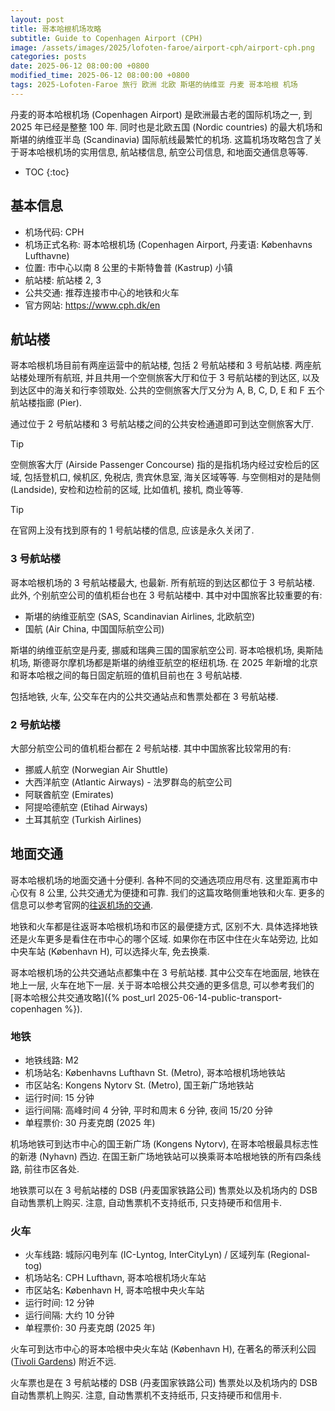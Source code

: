 ```yaml
---
layout: post
title: 哥本哈根机场攻略
subtitle: Guide to Copenhagen Airport (CPH)
image: /assets/images/2025/lofoten-faroe/airport-cph/airport-cph.png
categories: posts
date: 2025-06-12 08:00:00 +0800
modified_time: 2025-06-12 08:00:00 +0800
tags: 2025-Lofoten-Faroe 旅行 欧洲 北欧 斯堪的纳维亚 丹麦 哥本哈根 机场
---
```


丹麦的哥本哈根机场 (Copenhagen Airport) 是欧洲最古老的国际机场之一, 到 2025 年已经是整整 100 年. 同时也是北欧五国 (Nordic countries) 的最大机场和斯堪的纳维亚半岛 (Scandinavia) 国际航线最繁忙的机场. 这篇机场攻略包含了关于哥本哈根机场的实用信息, 航站楼信息, 航空公司信息, 和地面交通信息等等.

* TOC
{:toc}

## 基本信息

* 机场代码: CPH
* 机场正式名称: 哥本哈根机场 (Copenhagen Airport, 丹麦语: Københavns Lufthavne)
* 位置: 市中心以南 8 公里的卡斯特鲁普 (Kastrup) 小镇
* 航站楼: 航站楼 2, 3
* 公共交通: 推荐连接市中心的地铁和火车
* 官方网站: https://www.cph.dk/en

## 航站楼

哥本哈根机场目前有两座运营中的航站楼, 包括 2 号航站楼和 3 号航站楼. 两座航站楼处理所有航班, 并且共用一个空侧旅客大厅和位于 3 号航站楼的到达区, 以及到达区中的海关和行李领取处. 公共的空侧旅客大厅又分为 A, B, C, D, E 和 F 五个航站楼指廊 (Pier). 

通过位于 2 号航站楼和 3 号航站楼之间的公共安检通道即可到达空侧旅客大厅.

> [!TIP]
> 空侧旅客大厅 (Airside Passenger Concourse) 指的是指机场内经过安检后的区域, 包括登机口, 候机区, 免税店, 贵宾休息室, 海关区域等等. 与空侧相对的是陆侧 (Landside), 安检和边检前的区域, 比如值机, 接机, 商业等等.

> [!TIP]
> 在官网上没有找到原有的 1 号航站楼的信息, 应该是永久关闭了.

### 3 号航站楼

哥本哈根机场的 3 号航站楼最大, 也最新. 所有航班的到达区都位于 3 号航站楼. 此外, 个别航空公司的值机柜台也在 3 号航站楼中. 其中对中国旅客比较重要的有:

* 斯堪的纳维亚航空 (SAS, Scandinavian Airlines, 北欧航空)
* 国航 (Air China, 中国国际航空公司)

斯堪的纳维亚航空是丹麦, 挪威和瑞典三国的国家航空公司. 哥本哈根机场, 奥斯陆机场, 斯德哥尔摩机场都是斯堪的纳维亚航空的枢纽机场. 在 2025 年新增的北京和哥本哈根之间的每日固定航班的值机目前也在 3 号航站楼.

包括地铁, 火车, 公交车在内的公共交通站点和售票处都在 3 号航站楼.

### 2 号航站楼

大部分航空公司的值机柜台都在 2 号航站楼. 其中中国旅客比较常用的有:

* 挪威人航空 (Norwegian Air Shuttle)
* 大西洋航空 (Atlantic Airways) - 法罗群岛的航空公司
* 阿联酋航空 (Emirates)
* 阿提哈德航空 (Etihad Airways)
* 土耳其航空 (Turkish Airlines)

## 地面交通

哥本哈根机场的地面交通十分便利. 各种不同的交通选项应用尽有. 这里距离市中心仅有 8 公里, 公共交通尤为便捷和可靠. 我们的这篇攻略侧重地铁和火车. 更多的信息可以参考官网的[往返机场的交通](https://www.cph.dk/en/parking-transport/bus-train-metro-taxi).

地铁和火车都是往返哥本哈根机场和市区的最便捷方式, 区别不大. 具体选择地铁还是火车更多是看住在市中心的哪个区域. 如果你在市区中住在火车站旁边, 比如中央车站 (København H), 可以选择火车, 免去换乘.

哥本哈根机场的公共交通站点都集中在 3 号航站楼. 其中公交车在地面层, 地铁在地上一层, 火车在地下一层. 关于哥本哈根公共交通的更多信息, 可以参考我们的[哥本哈根公共交通攻略]({% post_url 2025-06-14-public-transport-copenhagen %}).

### 地铁

* 地铁线路: M2
* 机场站名: Københavns Lufthavn St. (Metro), 哥本哈根机场地铁站
* 市区站名: Kongens Nytorv St. (Metro), 国王新广场地铁站
* 运行时间: 15 分钟
* 运行间隔: 高峰时间 4 分钟, 平时和周末 6 分钟, 夜间 15/20 分钟
* 单程票价: 30 丹麦克朗 (2025 年)

机场地铁可到达市中心的国王新广场 (Kongens Nytorv), 在哥本哈根最具标志性的新港 (Nyhavn) 西边. 在国王新广场地铁站可以换乘哥本哈根地铁的所有四条线路, 前往市区各处.

地铁票可以在 3 号航站楼的 DSB (丹麦国家铁路公司) 售票处以及机场内的 DSB 自动售票机上购买. 注意, 自动售票机不支持纸币, 只支持硬币和信用卡. 

### 火车

* 火车线路: 城际闪电列车 (IC-Lyntog, InterCityLyn) / 区域列车 (Regional-tog)
* 机场站名: CPH Lufthavn, 哥本哈根机场火车站
* 市区站名: København H, 哥本哈根中央火车站
* 运行时间: 12 分钟
* 运行间隔: 大约 10 分钟
* 单程票价: 30 丹麦克朗 (2025 年)

火车可到达市中心的哥本哈根中央火车站 (København H), 在著名的蒂沃利公园 ([Tivoli Gardens](https://www.tivoli.dk/en)) 附近不远.

火车票也是在 3 号航站楼的 DSB (丹麦国家铁路公司) 售票处以及机场内的 DSB 自动售票机上购买. 注意, 自动售票机不支持纸币, 只支持硬币和信用卡.
